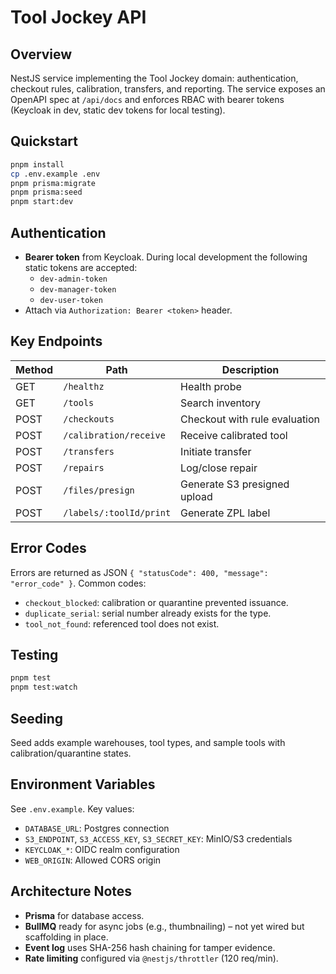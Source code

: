 # Tool Jockey API

## Overview
NestJS service implementing the Tool Jockey domain: authentication, checkout rules, calibration, transfers, and reporting. The service exposes an OpenAPI spec at `/api/docs` and enforces RBAC with bearer tokens (Keycloak in dev, static dev tokens for local testing).

## Quickstart
```bash
pnpm install
cp .env.example .env
pnpm prisma:migrate
pnpm prisma:seed
pnpm start:dev
```

## Authentication
- **Bearer token** from Keycloak. During local development the following static tokens are accepted:
  - `dev-admin-token`
  - `dev-manager-token`
  - `dev-user-token`
- Attach via `Authorization: Bearer <token>` header.

## Key Endpoints
| Method | Path | Description |
| --- | --- | --- |
| GET | `/healthz` | Health probe |
| GET | `/tools` | Search inventory |
| POST | `/checkouts` | Checkout with rule evaluation |
| POST | `/calibration/receive` | Receive calibrated tool |
| POST | `/transfers` | Initiate transfer |
| POST | `/repairs` | Log/close repair |
| POST | `/files/presign` | Generate S3 presigned upload |
| POST | `/labels/:toolId/print` | Generate ZPL label |

## Error Codes
Errors are returned as JSON `{ "statusCode": 400, "message": "error_code" }`. Common codes:
- `checkout_blocked`: calibration or quarantine prevented issuance.
- `duplicate_serial`: serial number already exists for the type.
- `tool_not_found`: referenced tool does not exist.

## Testing
```bash
pnpm test
pnpm test:watch
```

## Seeding
Seed adds example warehouses, tool types, and sample tools with calibration/quarantine states.

## Environment Variables
See `.env.example`. Key values:
- `DATABASE_URL`: Postgres connection
- `S3_ENDPOINT`, `S3_ACCESS_KEY`, `S3_SECRET_KEY`: MinIO/S3 credentials
- `KEYCLOAK_*`: OIDC realm configuration
- `WEB_ORIGIN`: Allowed CORS origin

## Architecture Notes
- **Prisma** for database access.
- **BullMQ** ready for async jobs (e.g., thumbnailing) – not yet wired but scaffolding in place.
- **Event log** uses SHA-256 hash chaining for tamper evidence.
- **Rate limiting** configured via `@nestjs/throttler` (120 req/min).

